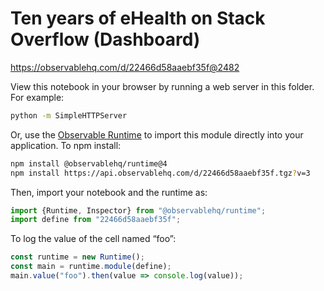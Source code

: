 # Ten years of eHealth on Stack Overflow (Dashboard)

https://observablehq.com/d/22466d58aaebf35f@2482

View this notebook in your browser by running a web server in this folder. For
example:

~~~sh
python -m SimpleHTTPServer
~~~

Or, use the [Observable Runtime](https://github.com/observablehq/runtime) to
import this module directly into your application. To npm install:

~~~sh
npm install @observablehq/runtime@4
npm install https://api.observablehq.com/d/22466d58aaebf35f.tgz?v=3
~~~

Then, import your notebook and the runtime as:

~~~js
import {Runtime, Inspector} from "@observablehq/runtime";
import define from "22466d58aaebf35f";
~~~

To log the value of the cell named “foo”:

~~~js
const runtime = new Runtime();
const main = runtime.module(define);
main.value("foo").then(value => console.log(value));
~~~
